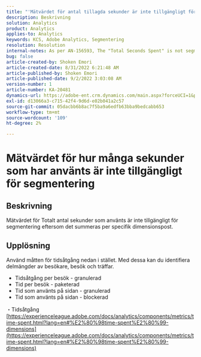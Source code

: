 ```yaml
---
title: "'Mätvärdet för antal tillagda sekunder är inte tillgängligt för segmentering"
description: Beskrivning
solution: Analytics
product: Analytics
applies-to: Analytics
keywords: KCS, Adobe Analytics, Segmentering
resolution: Resolution
internal-notes: As per AN-156593, The "Total Seconds Spent" is not segmentable.
bug: false
article-created-by: Shoken Emori
article-created-date: 8/31/2022 6:21:48 AM
article-published-by: Shoken Emori
article-published-date: 9/2/2022 3:03:08 AM
version-number: 1
article-number: KA-20481
dynamics-url: https://adobe-ent.crm.dynamics.com/main.aspx?forceUCI=1&pagetype=entityrecord&etn=knowledgearticle&id=34b9652d-f528-ed11-9db1-0022480869de
exl-id: d13066a3-c715-42f4-9d6d-e02b041a2c57
source-git-commit: 05dacbb6b8ac7f5ba9a6edfb63bba9bedcabb653
workflow-type: tm+mt
source-wordcount: '109'
ht-degree: 2%

---
```


# Mätvärdet för hur många sekunder som har använts är inte tillgängligt för segmentering

## Beskrivning

Mätvärdet för Totalt antal sekunder som använts är inte tillgängligt för segmentering eftersom det summeras per specifik dimensionspost.

## Upplösning


Använd måtten för tidsåtgång nedan i stället. Med dessa kan du identifiera delmängder av besökare, besök och träffar.

- Tidsåtgång per besök - granulerad
- Tid per besök - paketerad
- Tid som använts på sidan - granulerad
- Tid som använts på sidan - blockerad


・Tidsåtgång
[https://experienceleague.adobe.com/docs/analytics/components/metrics/time-spent.html?lang=en#%E2%80%98time-spent%E2%80%99-dimensions](https://experienceleague.adobe.com/docs/analytics/components/metrics/time-spent.html?lang=en#%E2%80%98time-spent%E2%80%99-dimensions)
